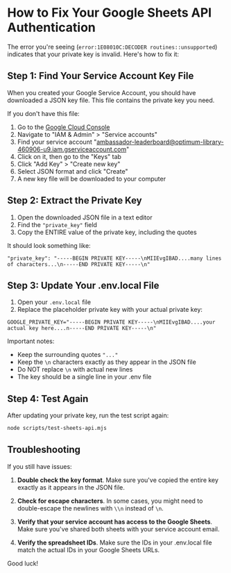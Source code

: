 # How to Fix Your Google Sheets API Authentication

The error you're seeing (`error:1E08010C:DECODER routines::unsupported`) indicates that your private key is invalid. Here's how to fix it:

## Step 1: Find Your Service Account Key File

When you created your Google Service Account, you should have downloaded a JSON key file. This file contains the private key you need.

If you don't have this file:
1. Go to the [Google Cloud Console](https://console.cloud.google.com/)
2. Navigate to "IAM & Admin" > "Service accounts"
3. Find your service account "ambassador-leaderboard@optimum-library-460906-u9.iam.gserviceaccount.com"
4. Click on it, then go to the "Keys" tab
5. Click "Add Key" > "Create new key"
6. Select JSON format and click "Create"
7. A new key file will be downloaded to your computer

## Step 2: Extract the Private Key

1. Open the downloaded JSON file in a text editor
2. Find the `"private_key"` field
3. Copy the ENTIRE value of the private key, including the quotes

It should look something like:
```
"private_key": "-----BEGIN PRIVATE KEY-----\nMIIEvgIBAD....many lines of characters...\n-----END PRIVATE KEY-----\n"
```

## Step 3: Update Your .env.local File

1. Open your `.env.local` file
2. Replace the placeholder private key with your actual private key:

```
GOOGLE_PRIVATE_KEY="-----BEGIN PRIVATE KEY-----\nMIIEvgIBAD....your actual key here....n-----END PRIVATE KEY-----\n"
```

Important notes:
- Keep the surrounding quotes `"..."` 
- Keep the `\n` characters exactly as they appear in the JSON file
- Do NOT replace `\n` with actual new lines
- The key should be a single line in your .env file

## Step 4: Test Again

After updating your private key, run the test script again:

```bash
node scripts/test-sheets-api.mjs
```

## Troubleshooting

If you still have issues:

1. **Double check the key format**. Make sure you've copied the entire key exactly as it appears in the JSON file.

2. **Check for escape characters**. In some cases, you might need to double-escape the newlines with `\\n` instead of `\n`.

3. **Verify that your service account has access to the Google Sheets**. Make sure you've shared both sheets with your service account email.

4. **Verify the spreadsheet IDs**. Make sure the IDs in your .env.local file match the actual IDs in your Google Sheets URLs.

Good luck!
